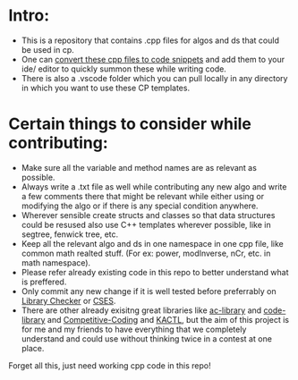 # Intro:

- This is a repository that contains .cpp files for algos and ds that could be used in cp.
- One can [convert these cpp files to code snippets](https://snippet-generator.app/) and add them to your ide/ editor to quickly summon these while writing code.
- There is also a .vscode folder which you can pull locally in any directory in which you want to use these CP templates.

# Certain things to consider while contributing:

- Make sure all the variable and method names are as relevant as possible.
- Always write a .txt file as well while contributing any new algo and write a few comments there that might be relevant while either using or modifying the algo or if there is any special condition anywhere.
- Wherever sensible create structs and classes so that data structures could be resused also use C++ templates wherever possible, like in segtree, fenwick tree, etc.
- Keep all the relevant algo and ds in one namespace in one cpp file, like common math realted stuff. (For ex: power, modInverse, nCr, etc. in math namespace).
- Please refer already existing code in this repo to better understand what is preffered.
- Only commit any new change if it is well tested before preferrably on [Library Checker](https://judge.yosupo.jp/) or [CSES](https://cses.fi/problemset/).
- There are other already exisitng great libraries like [ac-library](https://github.com/atcoder/ac-library) and [code-library](https://github.com/ShahjalalShohag/code-library) and [Competitive-Coding](https://github.com/Ashishgup1/Competitive-Coding/) and [KACTL](https://github.com/kth-competitive-programming/kactl), but the aim of this project is for me and my friends to have everything that we completely understand and could use without thinking twice in a contest at one place.

Forget all this, just need working cpp code in this repo!

